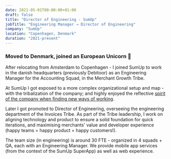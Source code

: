 ```yaml
---
date: 2021-05-01T00:00:00+01:00
draft: false
title: "Director of Engineering - SumUp"
jobTitle: "Engineering Manager → Director of Engineering"
company: "SumUp"
location: "Copenhagen, Denmark"
duration: "2021-present"
---
```

### Moved to Denmark, joined an European Unicorn 🦄

After relocating from Amsterdam to Copenhagen - I joined SumUp to work in the danish headquarters (previously Debitoor) as an Engineering Manager for the Accounting Squad, in the Merchant Growth Tribe.

At SumUp I got exposed to a more complex organizational setup and map - with the tribalization of the company; and highly enjoyed the reflective [spirit of the company when finding new ways of working](https://www.sumup.com/en-us/wtf-sumup-organisation/). 

Later I got promoted to Director of Engineering, overseeing the engineering department of the Invoices Tribe. As part of the Tribe leadership, I work on aligning technology and product to ensure a solid foundation for quick iterations, and maximising merchants' value and developer experience (happy teams = happy product = happy customers!).

The team size (in engineering) is around 30 FTE - organized in 4 squads + QA, each with an Engineering Manager. We provide mobile app services (from the context of the SumUp SuperApp) as well as web experience.
